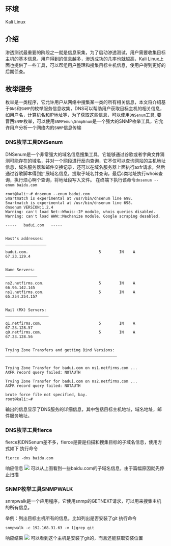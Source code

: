 ## 环境
Kali Linux
## 介绍
渗透测试最重要的阶段之一就是信息采集，为了启动渗透测试，用户需要收集目标主机的基本信息。用户得到的信息越多，渗透成功的几率也就越高，Kali Linux上面也提供了一些工具，可以帮组用户整理和搜集目标主机信息，使用户得到更好的后期侦查。
## 枚举服务
枚举是一类程序，它允许用户从网络中搜集某一类的所有相关信息，本文将介绍基于`DNS`和`SNMP`的枚举服务信息收集，DNS可以帮助用户获取目标主机的相关信息，如用户名，计算机名和IP地址等，为了获取这些信息，可以使用`DNSenum`工具, 要晋西`SNMP`枚举，可以使用`SNMPemun`,`SnmpEnum`是一个强大的SNMP枚举工具，它允许用户分析一个网络内的`SNMP`信息传输

### DNS枚举工具DNSenum
DNSenum是一个非常强大的域名信息搜集工具，它能够通过谷歌或者字典文件猜测可能存在的域名，并对一个网段进行反向查询，它不仅可以查询网站的主机地址信息，域名服务器和邮件交换记录，还可以在域名服务器上面执行axfr请求，然后通过谷歌脚本得到扩展域名信息，提取子域名并查询，最后c类地址执行whois查询，执行烦心啊个查询，将地址段写入文件。
在终端下执行该命令`dnsenum --enum baidu.com`
```
root@kali:~# dnsenum --enum badui.com
Smartmatch is experimental at /usr/bin/dnsenum line 698.
Smartmatch is experimental at /usr/bin/dnsenum line 698.
dnsenum VERSION:1.2.4
Warning: can't load Net::Whois::IP module, whois queries disabled.
Warning: can't load WWW::Mechanize module, Google scraping desabled.

-----   badui.com   -----


Host's addresses:
__________________

badui.com.                               5        IN    A        67.23.129.4


Name Servers:
______________

ns2.netfirms.com.                        5        IN    A        66.96.142.145
ns1.netfirms.com.                        5        IN    A        65.254.254.157


Mail (MX) Servers:
___________________

q1.netfirms.com.                         5        IN    A        67.23.128.57
q0.netfirms.com.                         5        IN    A        67.23.128.56


Trying Zone Transfers and getting Bind Versions:
_________________________________________________


Trying Zone Transfer for badui.com on ns1.netfirms.com ... 
AXFR record query failed: NOTAUTH

Trying Zone Transfer for badui.com on ns2.netfirms.com ... 
AXFR record query failed: NOTAUTH

brute force file not specified, bay.
root@kali:~#
```
输出的信息显示了DNS服务的详细信息，其中包括目标主机地址，域名地址，邮件服务地址。

### DNS枚举工具fierce
fierce和DNSenum差不多，fierce是要是扫描和搜集目标的子域名信息，使用方式如下
执行命令
```
fierce -dns baidu.com
```
响应信息
![](http://uninote.com.cn/docs/1079089832/__pic/Sm3Q2yOK.png)
可以从上图看到一些baidu.com的子域名信息，由于篇幅原因就先停止扫描

### SNMP枚举工具SNMPWALK
snmpwalk是一个应用程序，它使用snmp的GETNEXT请求，可以用来搜集主机的所有信息。

举例：列出目标主机所有的信息。比如列出是否安装了git
执行命令
```
snmpwalk -c 192.168.31.63 -v 1|grep git
```
响应结果
![](http://uninote.com.cn/docs/1079089832/__pic/4UUago4T.png)
可以看到这个主机是安装了git的，而且还能获取安装位置
